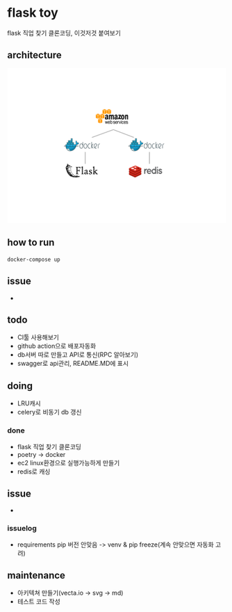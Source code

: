 # flask toy

flask 직업 찾기 클론코딩, 이것저것 붙여보기

## architecture

<img src="./img.svg">

## how to run

```bash
docker-compose up
```

## issue

- 

## todo


- CI툴 사용해보기
- github action으로 배포자동화
- db서버 따로 만들고 API로 통신(RPC 알아보기)
- swagger로 api관리, README.MD에 표시

## doing

- LRU캐시
- celery로 비동기 db 갱신

### done

- flask 직업 찾기 클론코딩
- poetry -> docker
- ec2 linux환경으로 실행가능하게 만들기
- redis로 캐싱

## issue

- 

### issuelog

- requirements pip 버전 안맞음 -> venv & pip freeze(계속 안맞으면 자동화 고려)

## maintenance

- 아키텍쳐 만들기(vecta.io -> svg -> md)
- 테스트 코드 작성